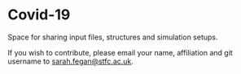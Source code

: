 # Covid-19
Space for sharing input files, structures and simulation setups.

If you wish to contribute, please email your name, affiliation and git username to sarah.fegan@stfc.ac.uk.
